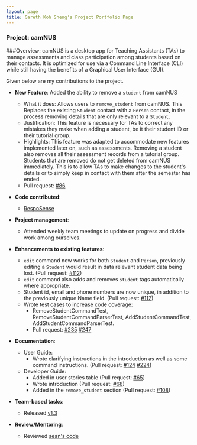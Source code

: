 ```yaml
---
layout: page
title: Gareth Koh Sheng's Project Portfolio Page
---
```


### Project: camNUS

###Overview:
camNUS is a desktop app for Teaching Assistants (TAs) to manage assessments and class participation among students based on their contacts. It is optimized for use via a Command Line Interface (CLI) while still having the benefits of a Graphical User Interface (GUI).

Given below are my contributions to the project.

* **New Feature**: Added the ability to remove a `student` from camNUS
    * What it does: Allows users to `remove_student` from camNUS. This Replaces the existing `Student` contact with a 
`Person` contact, in the process removing details that are only relevant to a `Student`.
    * Justification: This feature is necessary for TAs to correct any mistakes they make when adding a student, be it 
  their student ID or their tutorial group.
    * Highlights: This feature was adapted to accommodate new features implemented later on, such as assessments. 
  Removing a student also removes all their assessment records from a tutorial group. Students that are removed do not 
  get deleted from camNUS immediately. This is to allow TAs to make changes to the student's details or to simply keep in contact with them after the semester has ended.
    * Pull request: [#86](https://github.com/AY2122S2-CS2103T-W13-2/tp/pull/86)


* **Code contributed**:
  * [RespoSense](https://nus-cs2103-ay2122s2.github.io/tp-dashboard/?search=garethkoh&breakdown=true&sort=groupTitle&sortWithin=title&since=2022-02-18&timeframe=commit&mergegroup=&groupSelect=groupByRepos&checkedFileTypes=docs~functional-code~test-code~other&tabOpen=true&tabType=zoom&zA=garethkoh&zR=AY2122S2-CS2103T-W13-2%2Ftp%5Bmaster%5D&zACS=106.41666666666667&zS=2022-02-18&zFS=garethkoh&zU=2022-04-08&zMG=false&zFTF=commit&zFGS=groupByRepos&zFR=false)


* **Project management**:
    * Attended weekly team meetings to update on progress and divide work among ourselves.


* **Enhancements to existing features**:
    * `edit` command now works for both `Student` and `Person`, previously editing a `Student` would result in data 
  relevant student data being lost. (Pull request: [#112](https://github.com/AY2122S2-CS2103T-W13-2/tp/pull/112))
    * `edit` command also adds and removes `student` tags automatically where appropriate.
    * Student id, email and phone numbers are now unique, in addition to the previously unique Name field. 
  (Pull request: [#112](https://github.com/AY2122S2-CS2103T-W13-2/tp/pull/112))
    * Wrote test cases to increase code coverage:
      * RemoveStudentCommandTest, RemoveStudentCommandParserTest, AddStudentCommandTest, AddStudentCommandParserTest.
      * Pull request: [#235](https://github.com/AY2122S2-CS2103T-W13-2/tp/pull/235) 
      [#247](https://github.com/AY2122S2-CS2103T-W13-2/tp/pull/247)


* **Documentation**:
    * User Guide:
        * Wrote clarifying instructions in the introduction as well as some command instructions.
          (Pull request: [#124](https://github.com/AY2122S2-CS2103T-W13-2/tp/pull/124) [#224](https://github.com/AY2122S2-CS2103T-W13-2/tp/pull/224))
    * Developer Guide:
      * Added in user stories table (Pull request: [#65](https://github.com/AY2122S2-CS2103T-W13-2/tp/pull/65))
      * Wrote introduction (Pull request: [#68](https://github.com/AY2122S2-CS2103T-W13-2/tp/pull/68)) 
      * Added in the `remove_student` section (Pull request: [#108](https://github.com/AY2122S2-CS2103T-W13-2/tp/pull/108))


* **Team-based tasks**:
    * Released [v1.3](https://github.com/AY2122S2-CS2103T-W13-2/tp/releases/tag/v1.3) 


* **Review/Mentoring**:
    * Reviewed [sean's code](https://github.com/AY2122S2-CS2103T-W13-2/tp/pulls?q=is%3Apr+is%3Aclosed+author%3Aseanlaiys) 
    
